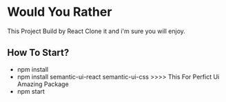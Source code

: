 # Would You Rather

This Project Build by React Clone it and i'm sure you will enjoy.

## How To Start?

- npm install
- npm install semantic-ui-react semantic-ui-css  >>>> This For Perfict Ui Amazing Package
- npm start

